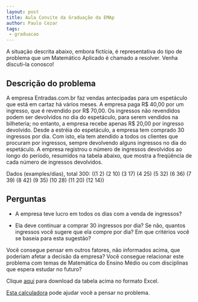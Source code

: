 ```yaml
---
layout: post
title: Aula Convite da Graduação da EMAp
author: Paulo Cezar
tags:
 - graduacao
---
```


A situação descrita abaixo, embora fictícia, é representativa do tipo
de problema que um Matemático Aplicado é chamado a resolver. Venha
discuti-la conosco!

## Descrição do problema

A empresa Entradas.com.br faz vendas antecipadas para um espetáculo
que está em cartaz há vários meses. A empresa paga R$ 40,00 por um
ingresso, que é revendido por R$ 70,00. Os ingressos não revendidos
podem ser devolvidos no dia do espetáculo, para serem vendidos na
bilheteria; no entanto, a empresa recebe apenas R$ 20,00 por ingresso
devolvido. Desde a estréia do espetáculo, a empresa tem comprado 30
ingressos por dia. Com isto, ela tem atendido a todos os clientes que
procuram por ingressos, sempre devolvendo alguns ingressos no dia do
espetáculo. A empresa registrou o número de ingressos devolvidos ao
longo do período, resumidos na tabela abaixo, que mostra a freqüência
de cada número de ingressos devolvidos.

Dados (examples/dias), total 300: ((1 2) (2 10) (3 17) (4 25) (5 32)
(6 36) (7 39) (8 42) (9 35) (10 28) (11 20) (12 14))

## Perguntas

- A empresa teve lucro em todos os dias com a venda de ingressos?

- Ela deve continuar a comprar 30 ingressos por dia? Se não, quantos
  ingressos você sugere que ela compre por dia? Em que critérios você se
  baseia para esta sugestão?


Você consegue pensar em outros fatores, não informados acima, que
poderiam afetar a decisão da empresa? Você consegue relacionar este
problema com temas de Matemática do Ensino Médio ou com disciplinas
que espera estudar no futuro?

Clique [aqui](/files/problema-ingressos.xls) para download da tabela
acima no formato Excel.

[Esta calculadora](/files/ingressos.html) pode ajudar você a pensar no
problema.
